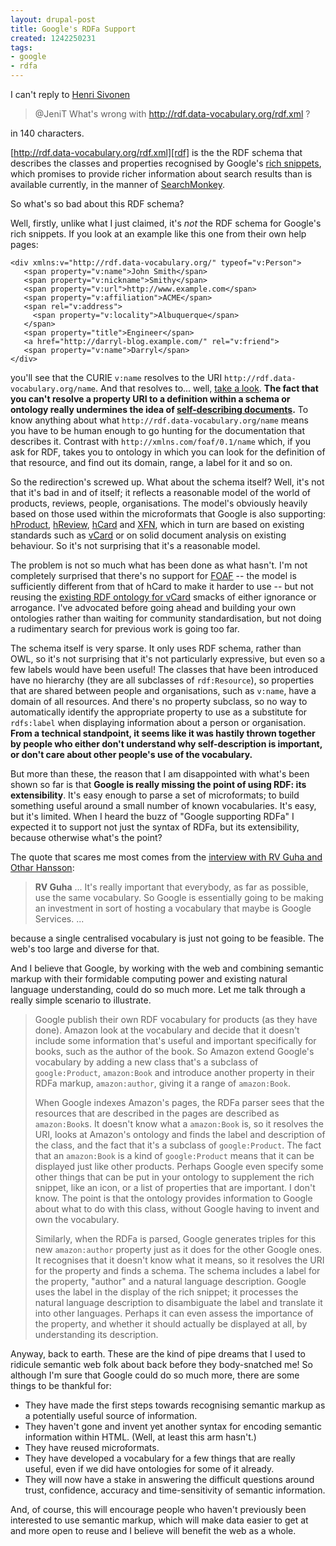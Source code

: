 ```yaml
---
layout: drupal-post
title: Google's RDFa Support
created: 1242250231
tags:
- google
- rdfa
---
```

I can't reply to [Henri Sivonen][tweet]

> @JeniT What's wrong with http://rdf.data-vocabulary.org/rdf.xml ?

[tweet]: http://twitter.com/hsivonen/status/1785106195 "Tweet: @JeniT What's wrong with http://rdf.data-vocabulary.org/rdf.xml ?"

in 140 characters.

[http://rdf.data-vocabulary.org/rdf.xml][rdf] is the the RDF schema that describes the classes and properties recognised by Google's [rich snippets][snippets], which promises to provide richer information about search results than is available currently, in the manner of [SearchMonkey][searchmonkey].

[rdf]: http://rdf.data-vocabulary.org/rdf.xml "http://rdf.data-vocabulary.org/rdf.xml"
[snippets]: http://google.com/support/webmasters/bin/topic.py?topic=21997 "Google: Structured Data (Rich Snippets)"
[searchmonkey]: http://developer.yahoo.com/searchmonkey/ "Yahoo! SearchMonkey"

So what's so bad about this RDF schema?

<!--break-->

Well, firstly, unlike what I just claimed, it's *not* the RDF schema for Google's rich snippets. If you look at an example like this one from their own help pages:

    <div xmlns:v="http://rdf.data-vocabulary.org/" typeof="v:Person">
       <span property="v:name">John Smith</span>
       <span property="v:nickname">Smithy</span>
       <span property="v:url">http://www.example.com</span>
       <span property="v:affiliation">ACME</span>
       <span rel="v:address">
         <span property="v:locality">Albuquerque</span>
       </span>
       <span property="title">Engineer</span>
       <a href="http://darryl-blog.example.com/" rel="v:friend">
       <span property="v:name">Darryl</span>
    </div>

you'll see that the CURIE `v:name` resolves to the URI `http://rdf.data-vocabulary.org/name`. And that resolves to... well, [take a look][name]. **The fact that you can't resolve a property URI to a definition within a schema or ontology really undermines the idea of [self-describing documents][sdd].** To know anything about what `http://rdf.data-vocabulary.org/name` means you have to be human enough to go hunting for the documentation that describes it. Contrast with `http://xmlns.com/foaf/0.1/name` which, if you ask for RDF, takes you to ontology in which you can look for the definition of that resource, and find out its domain, range, a label for it and so on.

[name]: http://rdf.data-vocabulary.org/name "http://rdf.data-vocabulary.org/name"
[sdd]: http://www.w3.org/2001/tag/doc/selfDescribingDocuments.html "W3C: Self-Describing Documents"

So the redirection's screwed up. What about the schema itself? Well, it's not that it's bad in and of itself; it reflects a reasonable model of the world of products, reviews, people, organisations. The model's obviously heavily based on those used within the microformats that Google is also supporting: [hProduct][hProduct], [hReview][hReview], [hCard][hCard] and [XFN][XFN], which in turn are based on existing standards such as [vCard][vCard] or on solid document analysis on existing behaviour. So it's not surprising that it's a reasonable model.

[hProduct]: http://www.microformats.org/wiki/hproduct "microformats: hProduct"
[hReview]: http://www.microformats.org/wiki/hreview "microformats: hReview"
[hCard]: http://microformats.org/wiki/hcard "microformats: hCard"
[XFN]: http://gmpg.org/xfn/intro "XFN"
[vCard]: http://www.ietf.org/rfc/rfc2426.txt "RFC2426: vCard"

The problem is not so much what has been done as what hasn't. I'm not completely surprised that there's no support for [FOAF][FOAF] -- the model is sufficiently different from that of hCard to make it harder to use -- but not reusing the [existing RDF ontology for vCard][rdfVCard] smacks of either ignorance or arrogance. I've advocated before going ahead and building your own ontologies rather than waiting for community standardisation, but not doing a rudimentary search for previous work is going too far.

The schema itself is very sparse. It only uses RDF schema, rather than OWL, so it's not surprising that it's not particularly expressive, but even so a few labels would have been useful! The classes that have been introduced have no hierarchy (they are all subclasses of `rdf:Resource`), so properties that are shared between people and organisations, such as `v:name`, have a domain of all resources. And there's no property subclass, so no way to automatically identify the appropriate property to use as a substitute for `rdfs:label` when displaying information about a person or organisation. **From a technical standpoint, it seems like it was hastily thrown together by people who either don't understand why self-description is important, or don't care about other people's use of the vocabulary.**

[FOAF]: http://www.foaf-project.org/ "Friend-of-a-Friend"
[rdfVCard]: http://www.w3.org/2006/vcard/ns# "W3C: RDF Ontology for vCard"

But more than these, the reason that I am disappointed with what's been shown so far is that **Google is really missing the point of using RDF: its extensibility**. It's easy enough to parse a set of microformats; to build something useful around a small number of known vocabularies. It's easy, but it's limited. When I heard the buzz of "Google supporting RDFa" I expected it to support not just the syntax of RDFa, but its extensibility, because otherwise what's the point?

The quote that scares me most comes from the [interview with RV Guha and Othar Hansson][interview]:

> **RV Guha** ... It's really important that everybody, as far as possible, use the same vocabulary. So Google is essentially going to be making an investment in sort of hosting a vocabulary that maybe is Google Services. ...

[interview]: http://radar.oreilly.com/2009/05/google-adds-microformat-parsin.html "O'Reilly: Google Adds Microformat Parsing"

because a single centralised vocabulary is just not going to be feasible. The web's too large and diverse for that.

And I believe that Google, by working with the web and combining semantic markup with their formidable computing power and existing natural language understanding, could do so much more. Let me talk through a really simple scenario to illustrate.

> Google publish their own RDF vocabulary for products (as they have done). Amazon look at the vocabulary and decide that it doesn't include some information that's useful and important specifically for books, such as the author of the book. So Amazon extend Google's vocabulary by adding a new class that's a subclass of `google:Product`, `amazon:Book` and introduce another property in their RDFa markup, `amazon:author`, giving it a range of `amazon:Book`.
>
> When Google indexes Amazon's pages, the RDFa parser sees that the resources that are described in the pages are described as `amazon:Book`s. It doesn't know what a `amazon:Book` is, so it resolves the URI, looks at Amazon's ontology and finds the label and description of the class, and the fact that it's a subclass of `google:Product`. The fact that an `amazon:Book` is a kind of `google:Product` means that it can be displayed just like other products. Perhaps Google even specify some other things that can be put in your ontology to supplement the rich snippet, like an icon, or a list of properties that are important. I don't know. The point is that the ontology provides information to Google about what to do with this class, without Google having to invent and own the vocabulary.
>
> Similarly, when the RDFa is parsed, Google generates triples for this new `amazon:author` property just as it does for the other Google ones. It recognises that it doesn't know what it means, so it resolves the URI for the property and finds a schema. The schema includes a label for the property, "author" and a natural language description. Google uses the label in the display of the rich snippet; it processes the natural language description to disambiguate the label and translate it into other languages. Perhaps it can even assess the importance of the property, and whether it should actually be displayed at all, by understanding its description.

Anyway, back to earth. These are the kind of pipe dreams that I used to ridicule semantic web folk about back before they body-snatched me! So although I'm sure that Google could do so much more, there are some things to be thankful for:

  * They have made the first steps towards recognising semantic markup as a potentially useful source of information.
  * They haven't gone and invent yet another syntax for encoding semantic information within HTML. (Well, at least this arm hasn't.)
  * They have reused microformats.
  * They have developed a vocabulary for a few things that are really useful, even if we did have ontologies for some of it already.
  * They will now have a stake in answering the difficult questions around trust, confidence, accuracy and time-sensitivity of semantic information.

And, of course, this will encourage people who haven't previously been interested to use semantic markup, which will make data easier to get at and more open to reuse and I believe will benefit the web as a whole.
